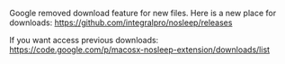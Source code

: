 Google removed download feature for new files. Here is a new place for downloads:
https://github.com/integralpro/nosleep/releases

If you want access previous downloads: https://code.google.com/p/macosx-nosleep-extension/downloads/list